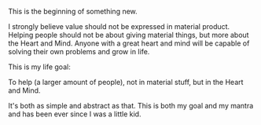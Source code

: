 This is the beginning of something new.

I strongly believe value should not be expressed in material product. Helping people should not be about giving material things, but more about the Heart and Mind. Anyone with a great heart and mind will be capable of solving their own problems and grow in life.

This is my life goal:

To help (a larger amount of people), not in material stuff, but in the Heart and Mind.

It's both as simple and abstract as that. This is both my goal and my mantra and has been ever since I was a little kid.
